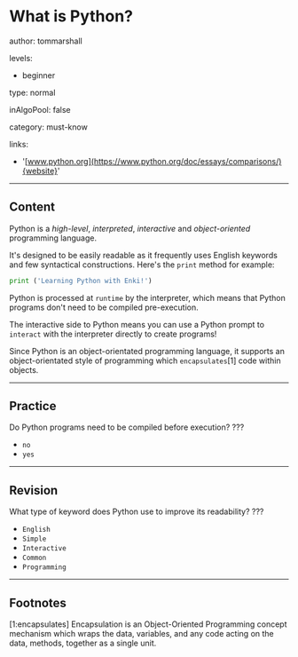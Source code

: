 # What is Python?
author: tommarshall

levels:

  - beginner

type: normal

inAlgoPool: false

category: must-know

links:

  - '[www.python.org](https://www.python.org/doc/essays/comparisons/){website}'

---
## Content

Python is a *high-level*, *interpreted*, *interactive* and *object-oriented* programming language.

It's designed to be easily readable as it frequently uses English keywords and few syntactical constructions. Here's the `print` method for example:

```python
print ('Learning Python with Enki!')
```

Python is processed at `runtime` by the interpreter, which means that Python programs don't need to be compiled pre-execution.

The interactive side to Python means you can use a Python prompt to `interact` with the interpreter directly to create programs!

Since Python is an object-orientated programming language, it supports an object-orientated style of programming which `encapsulates`[1] code within objects.

---
## Practice

Do Python programs need to be compiled before execution? ???

* `no`
* `yes`

---
## Revision

What type of keyword does Python use to improve its readability? ???

* `English`
* `Simple`
* `Interactive`
* `Common`
* `Programming`

---
## Footnotes

[1:encapsulates]
Encapsulation is an Object-Oriented Programming concept mechanism which wraps the data, variables, and any code acting on the data, methods, together as a single unit.
